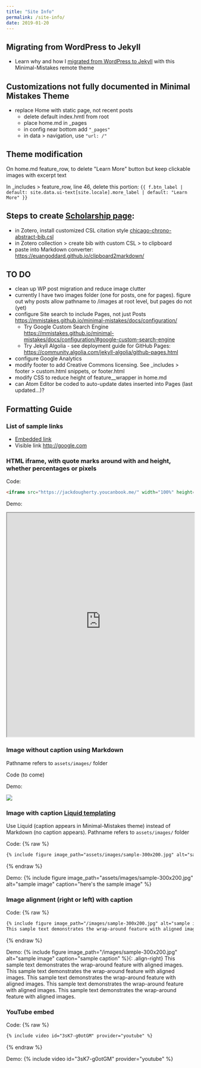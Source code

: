 ```yaml
---
title: "Site Info"
permalink: /site-info/
date: 2019-01-20
---
```


## Migrating from WordPress to Jekyll
- Learn why and how I [migrated from WordPress to Jekyll](2019/01/01/wordpress-to-jekyll) with this Minimal-Mistakes remote theme

## Customizations not fully documented in Minimal Mistakes Theme
- replace Home with static page, not recent posts
  - delete default index.hmtl from root
  - place home.md in _pages
  - in config near bottom add `"_pages"`
  - in data > navigation, use `"url: /"`

## Theme modification

On home.md feature_row, to delete "Learn More" button but keep clickable images with excerpt text

In _includes > feature_row, line 46, delete this portion: `{{ f.btn_label | default: site.data.ui-text[site.locale].more_label | default: "Learn More" }}`

## Steps to create [Scholarship page](/scholarship/):
- in Zotero, install customized CSL citation style [chicago-chrono-abstract-bib.csl](https://github.com/JackDougherty/zotero-custom-styles)
- in Zotero collection > create bib with custom CSL > to clipboard
- paste into Markdown converter: <https://euangoddard.github.io/clipboard2markdown/>


## TO DO
- clean up WP post migration and reduce image clutter
- currently I have two images folder (one for posts, one for pages). figure out why posts allow pathname to /images at root level, but pages do not (yet)
- configure Site search to include Pages, not just Posts <https://mmistakes.github.io/minimal-mistakes/docs/configuration/>
  - Try Google Custom Search Engine <https://mmistakes.github.io/minimal-mistakes/docs/configuration/#google-custom-search-engine>
  - Try Jekyll Algolia - see deployment guide for GitHub Pages: <https://community.algolia.com/jekyll-algolia/github-pages.html>
- configure Google Analytics
- modify footer to add Creative Commons licensing. See _includes > footer > custom.html snippets, or footer.html
- modify CSS to reduce height of feature__wrapper in home.md
- can Atom Editor be coded to auto-update dates inserted into Pages (last updated...)?


## Formatting Guide

### List of sample links
- [Embedded link](http://google.com)
- Visible link <http://google.com>

### HTML iframe, with quote marks around with and height, whether percentages or pixels

Code:
```html
<iframe src="https://jackdougherty.youcanbook.me/" width="100%" height="600px"></iframe>
```
Demo:
<iframe src="https://jackdougherty.youcanbook.me/" width="100%" height="600px"></iframe>

### Image without caption using Markdown

Pathname refers to `assets/images/` folder

Code (to come)

Demo:

![](assets/images/sample-300x200.jpg)

### Image with caption [Liquid templating](https://jekyllrb.com/docs/liquid/)

Use Liquid (caption appears in Minimal-Mistakes theme) instead of Markdown (no caption appears). Pathname refers to `assets/images/` folder

Code:
{% raw %}
```markdown
{% include figure image_path="assets/images/sample-300x200.jpg" alt="sample image" caption="here's the sample image" %}
```
{% endraw %}

Demo:
{% include figure image_path="assets/images/sample-300x200.jpg" alt="sample image" caption="here's the sample image" %}

### Image alignment (right or left) with caption

Code:
{% raw %}
```markdown
{% include figure image_path="/images/sample-300x200.jpg" alt="sample image" caption="sample caption" %}{: .align-right}
This sample text demonstrates the wrap-around feature with aligned images. This sample text demonstrates the wrap-around feature with aligned images. This sample text demonstrates the wrap-around feature with aligned images. This sample text demonstrates the wrap-around feature with aligned images. This sample text demonstrates the wrap-around feature with aligned images.
```
{% endraw %}

Demo:
{% include figure image_path="/images/sample-300x200.jpg" alt="sample image" caption="sample caption" %}{: .align-right}
This sample text demonstrates the wrap-around feature with aligned images. This sample text demonstrates the wrap-around feature with aligned images. This sample text demonstrates the wrap-around feature with aligned images. This sample text demonstrates the wrap-around feature with aligned images. This sample text demonstrates the wrap-around feature with aligned images.

### YouTube embed
Code:
{% raw %}
```markdown
{% include video id="3sK7-g0otGM" provider="youtube" %}
```
{% endraw %}

Demo:
{% include video id="3sK7-g0otGM" provider="youtube" %}
